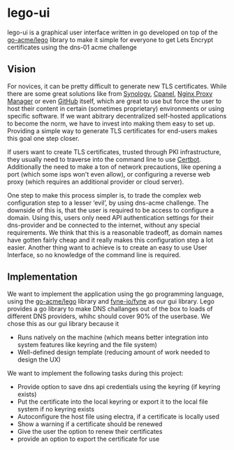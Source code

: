 # lego-ui

lego-ui is a graphical user interface written in go developed on top of the [go-acme/lego](https://github.com/go-acme/lego) library to make it simple for everyone to get 
Lets Encrypt certificates using the dns-01 acme challenge

## Vision

For novices, it can be pretty difficult to generate new TLS certificates. While there are some great solutions like from [Synology](https://kb.synology.com/de-de/DSM/tutorial/How_to_enable_HTTPS_and_create_a_certificate_signing_request_on_your_Synology_NAS), [Cpanel](https://blog.cpanel.com/how-to-configure-and-manage-lets-encrypt-in-cpanel/), [Nginx Proxy Manager](https://nginxproxymanager.com/) or even [GitHub](https://docs.github.com/en/pages/getting-started-with-github-pages/securing-your-github-pages-site-with-https) itself, which are great to use but force the user to host their content in certain (sometimes proprietary) environments or using specific software. If we want abitrary decentralized self-hosted applications to become the norm, we have to invest into making them easy to set up. Providing a simple way to generate TLS certificates for end-users makes this goal one step closer.

If users want to create TLS certificates, trusted through PKI infrastructure, they usually need to traverse into the command line to use [Certbot](https://certbot.eff.org/). Additionally the need to make a ton of network precautions, like opening a port (which some isps won't even allow), or configuring a reverse web proxy (which requires an additional provider or cloud server). 

One step to make this process simpler is, to trade the complex web configuration step to a lesser ‘evil’, by using dns-acme challenge. The downside of this is, that the user is required to be access to configure a domain. Using this, users only need API authentication settings for their dns-provider and be connected to the internet, without any special requirements. We think that this is a reasonable tradeoff, as domain names have gotten fairly cheap and it really makes this configuration step a lot easier. Another thing want to achieve is to create an easy to use User Interface, so no knowledge of the command line is required.

## Implementation
We want to implement the application using the go programming language, using the [go-acme/lego](https://github.com/go-acme/lego) library and
[fyne-io/fyne](https://github.com/fyne-io/fyne) as our gui library.
Lego provides a go library to make DNS challanges out of the box to loads of different DNS providers, whihc should cover 90% of the userbase.
We chose this as our gui library because it
- Runs natively on the machine (which means better integration into system features like keyring and the file system)
- Well-defined design template (reducing amount of work needed to design the UX)


We want to implement the following tasks during this project:
- Provide option to save dns api credentials using the keyring (if keyring exists)
- Put the certificate into the local keyring or export it to the local file system if no keyring exists
- Autoconfigure the host file using electra, if a certificate is locally used
- Show a warning if a certificate should be renewed
- Give the user the option to renew their certificates
- provide an option to export the certificate for use

